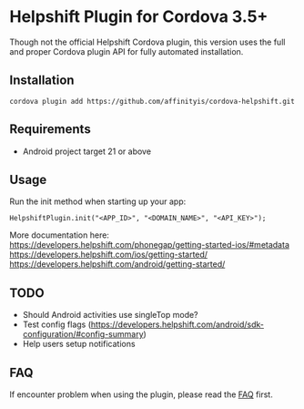 
# Helpshift Plugin for Cordova 3.5+

Though not the official Helpshift Cordova plugin, this version uses the full and proper
Cordova plugin API for fully automated installation.

## Installation

	cordova plugin add https://github.com/affinityis/cordova-helpshift.git

## Requirements

* Android project target 21 or above

## Usage

Run the init method when starting up your app:

	HelpshiftPlugin.init("<APP_ID>", "<DOMAIN_NAME>", "<API_KEY>");

More documentation here:<br>
https://developers.helpshift.com/phonegap/getting-started-ios/#metadata<br>
https://developers.helpshift.com/ios/getting-started/<br>
https://developers.helpshift.com/android/getting-started/

## TODO

* Should Android activities use singleTop mode?
* Test config flags (https://developers.helpshift.com/android/sdk-configuration/#config-summary)
* Help users setup notifications

## FAQ

If encounter problem when using the plugin, please read the [FAQ](https://github.com/affinityis/cordova-helpshift/wiki/FAQ) first.
